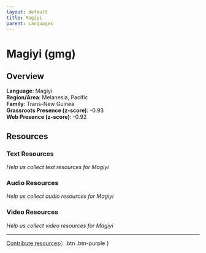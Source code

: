 ```yaml
---
layout: default
title: Magiyi
parent: Languages
---
```


# Magiyi (gmg)

## Overview

**Language**: Magiyi  
**Region/Area**: Melanesia, Pacific  
**Family**: Trans-New Guinea  
**Grassroots Presence (z-score)**: -0.93  
**Web Presence (z-score)**: -0.92  

## Resources

### Text Resources
*Help us collect text resources for Magiyi*

### Audio Resources
*Help us collect audio resources for Magiyi*

### Video Resources
*Help us collect video resources for Magiyi*

---

[Contribute resources](https://forms.office.com/e/1SfLJx3u1r){: .btn .btn-purple }
